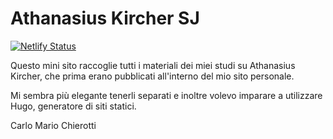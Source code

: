 # Athanasius Kircher SJ

[![Netlify Status](https://api.netlify.com/api/v1/badges/d7530d9e-bad3-4972-a949-199d8576e71f/deploy-status)](https://app.netlify.com/sites/tender-jennings-e0a425/deploys)

Questo mini sito raccoglie tutti i materiali dei miei studi su Athanasius Kircher, che prima erano pubblicati all'interno del mio sito personale.

Mi sembra più elegante tenerli separati e inoltre volevo imparare a utilizzare Hugo, generatore di siti statici.

Carlo Mario Chierotti
